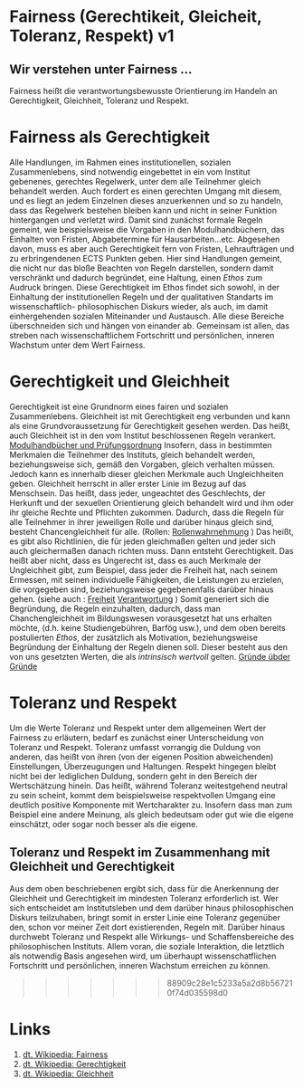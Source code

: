 <!---
   NAME - The NAME of this project is:
ethos

  FILE - The FILENAME of the current file is:
/v1.md

  CREATION - This project was CREATED on:
2017-01-28-16:15:00 UTC

  MODIFICATION - This project was last MODIFIED on:
2017-01-28-16:15:00 UTC

  VERSION - The current VERSION of this project is:
<git-commit-hash>-2017-01-28-16:15:00 UTC

  CREATOR(S) - This project was CREATED by:
Michael Czechowski, Martin Maga

  CONTACT - You can CONTACT the creator(s) or developer(s) of this project at:
E-Mail: mail@martinmaga.de

  COPYRIGHT - The COPYRIGHT holder of this project is:
COPYRIGHT (c) 2016 Martin Maga

  LICENSE - This project is LICENSED under the following license:
Martin Maga 2016 CC BY-SA 4.0 https://creativecommons.org

  SUBFILE – This is a SUBFILE! For more INFORMATION on this project go to:
/README.md
--->

# Fairness (Gerechtikeit, Gleicheit, Toleranz, Respekt) **v1**
## Wir verstehen unter Fairness …


Fairness heißt die verantwortungsbewusste Orientierung im Handeln an Gerechtigkeit, Gleichheit, Toleranz und Respekt.

# Fairness als Gerechtigkeit
Alle Handlungen, im Rahmen eines institutionellen, sozialen Zusammenlebens, sind notwendig eingebettet in ein vom Institut gebenenes, gerechtes Regelwerk, unter dem alle Teilnehmer gleich behandelt werden. Auch fordert es einen gerechten Umgang mit diesem, und es liegt an jedem Einzelnen dieses anzuerkennen und so zu handeln, dass das Regelwerk bestehen bleiben kann und nicht in seiner Funktion hintergangen und verletzt wird.
Damit sind zunächst formale Regeln gemeint, wie beispielsweise die Vorgaben in den Modulhandbüchern, das Einhalten von Fristen, Abgabetermine für Hausarbeiten...etc.
Abgesehen davon, muss es aber auch Gerechtigkeit fern von Fristen, Lehraufträgen und zu erbringendenen ECTS Punkten geben. Hier sind Handlungen gemeint, die nicht nur das bloße Beachten von Regeln darstellen, sondern damit verschränkt und dadurch begründet, eine Haltung, einen *Ethos* zum Audruck bringen.
Diese Gerechtigkeit im Ethos findet sich sowohl, in der Einhaltung der institutionellen Regeln und der qualitativen Standarts im wissenschaftlich- philosophischen Diskurs wieder, als auch, im damit einhergehenden sozialen Miteinander und Austausch.
Alle diese Bereiche überschneiden sich und hängen von einander ab. Gemeinsam ist allen, das streben nach wissenschaftlichem Fortschritt und persönlichen, inneren Wachstum unter dem Wert Fairness.

# Gerechtigkeit und Gleichheit
Gerechtigkeit ist eine Grundnorm eines fairen und sozialen Zusammenlebens. Gleichheit ist mit Gerechtigkeit eng verbunden und kann als eine Grundvoraussetzung für Gerechtigkeit gesehen werden. Das heißt, auch Gleichheit ist in den vom Institut beschlossenen Regeln verankert. [Modulhandbücher und Prüfungsordnung](http://www.uni-stuttgart.de/bologna/modulhandbuecher/index.html) Insofern, dass in bestimmten Merkmalen die Teilnehmer des Instituts, gleich behandelt werden, beziehungsweise sich, gemäß den Vorgaben, gleich verhalten müssen. Jedoch kann es innerhalb dieser gleichen Merkmale auch Ungleichheiten geben.
Gleichheit herrscht in aller erster Linie im Bezug auf das Menschsein. Das heißt, dass jeder, ungeachtet des Geschlechts, der Herkunft und der sexuellen Orientierung gleich behandelt wird und ihm oder ihr gleiche Rechte und Pflichten zukommen. Dadurch, dass die Regeln für alle Teilnehmer in ihrer jeweiligen Rolle und darüber hinaus gleich sind, besteht Chancengleichheit für alle. (Rollen: [Rollenwahrnehmung](../contents/actions/a3_roles.md) )
Das heißt, es gibt also Richtlinien, die für jeden gleichmaßen gelten und jeder sich auch gleichermaßen danach richten muss. Dann entsteht Gerechtigkeit. Das heißt aber nicht, dass es Ungerecht ist, dass es auch Merkmale der Ungleichheit gibt, zum Beispiel, dass jeder die Freiheit hat, nach seinem Ermessen, mit seinen individuelle Fähigkeiten, die Leistungen zu erzielen, die vorgegeben sind, beziehungsweise gegebenenfalls darüber hinaus gehen. (siehe auch : [Freiheit](../contents/values/v2_freedom.md) [Verantwortung](../contents/values/v6_responsibility.md) )
Somit generiert sich die Begründung, die Regeln einzuhalten, dadurch, dass man Chanchengleichheit im Bildungswesen vorausgesetzt hat uns erhalten möchte, (d.h. keine Studiengebühren, Barfög usw.), und dem oben bereits postulierten *Ethos*, der zusätzlich als Motivation, beziehungsweise Begründung der Einhaltung der Regeln dienen soll. Dieser besteht aus den von uns gesetzten Werten, die als *intrinsisch wertvoll* gelten. [Gründe übder Gründe](../contents/reasons/reasons.md)

# Toleranz und Respekt
Um die Werte Toleranz und Respekt unter dem allgemeinen Wert der Fairness zu erläutern, bedarf es zunächst einer Unterscheidung von Toleranz und Respekt.
Toleranz umfasst vorrangig die Duldung von anderen, das heißt von ihren (von der eigenen Position abweichenden) Einstellungen, Überzeugungen und Haltungen.
Respekt hingegen bleibt nicht bei der lediglichen Duldung, sondern geht in den Bereich der Wertschätzung hinein. Das heißt, während Toleranz weitestgehend neutral zu sein scheint, kommt dem beispielsweise respektvollen Umgang eine deutlich positive Komponente mit Wertcharakter zu. Insofern dass man zum Beispiel eine andere Meinung, als gleich bedeutsam oder gut wie die eigene einschätzt, oder sogar noch besser als die eigene.

## Toleranz und Respekt im Zusammenhang mit Gleichheit und Gerechtigkeit

Aus dem oben beschriebenen ergibt sich, dass für die Anerkennung der Gleichheit und Gerechtigkeit im mindesten Toleranz erforderlich ist. Wer sich entscheidet am Institutsleben und dem darüber hinaus philosophischen Diskurs teilzuhaben, bringt somit in erster Linie eine Toleranz gegenüber den, schon vor meiner Zeit dort existierenden, Regeln mit. Darüber hinaus durchwebt Toleranz und Respekt alle Wirkungs- und Schaffensbereiche des philosophischen Instituts. Allem voran, die soziale Interaktion, die letztlich als notwendig Basis angesehen wird, um überhaupt wissenschatflichen Fortschritt und persönlichen, inneren Wachstum erreichen zu können.  



>>>>>>> 88909c28e1c5233a5a2d8b567210f74d035598d0
# Links
1. [dt. Wikipedia: Fairness](https://de.wikipedia.org/wiki/Fairness)
2. [dt. Wikipedia: Gerechtigkeit](https://de.wikipedia.org/wiki/Gerechtigkeit)
3. [dt. Wikipedia: Gleichheit](https://de.wikipedia.org/wiki/Gleichheit)
